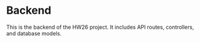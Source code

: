 # Backend

This is the backend of the HW26 project. It includes API routes, controllers, and database models.